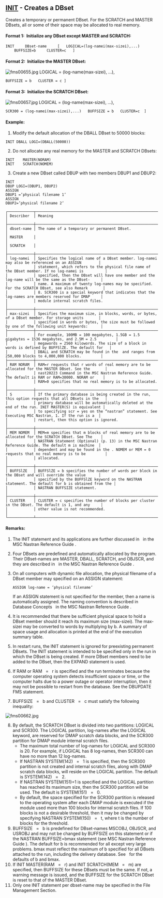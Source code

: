 ## [INIT](https://nexus.hexagon.com/documentationcenter/bundle/MSC_Nastran_2022.4/page/Nastran_Combined_Book/qrg/fms/TOC.INIT.xhtml) - Creates a DBset

Creates a temporary or permanent DBset. For the SCRATCH and MASTER DBsets, all or some of their space may be allocated to real memory.

#### Format 1:  Initialize any DBset except MASTER and SCRATCH:

```nastran
INIT     DBset-name     [   LOGICAL=(log-namei(max-sizei),...)     BUFFSIZE=b     CLUSTER=c   ]
```

#### Format 2:  Initialize the MASTER DBset:

![fms00655.jpg](https://help-be.hexagonmi.com/bundle/MSC_Nastran_2022.4/page/Nastran_Combined_Book/qrg/fms/../../../assets/fms00655.jpg?_LANG=enus)  LOGICAL = (log-name(max-sizei), ...),

```nastran
BUFFSIZE = b   CLUSTER = c ]
```

#### Format 3:  Initialize the SCRATCH DBset:

![fms00657.jpg](https://help-be.hexagonmi.com/bundle/MSC_Nastran_2022.4/page/Nastran_Combined_Book/qrg/fms/../../../assets/fms00657.jpg?_LANG=enus)  LOGICAL = (log-name(max-sizei), ...),

```nastran
SCR300 = (log-namei(max-sizei),...)   BUFFSIZE = b   CLUSTER=c  ]
```

#### Example:

1. Modify the default allocation of the DBALL DBset to 50000 blocks:

```nastran
INIT DBALL LOGI=(DBALL(50000))
```

2. Do not allocate any real memory for the MASTER and SCRATCH DBsets:

```nastran
INIT    MASTER(NORAM)
INIT    SCRATCH(NOMEM)
```

3. Create a new DBset called DBUP with two members DBUP1 and DBUP2:

```nastran
INIT
DBUP LOGI=(DBUP1, DBUP2)
ASSIGN
DBUP1 =’physical filename 1’
ASSIGN
DBUP2=’physical filename 2’
```

```text
┌────────────┬────────────────────────────────────────────────────────────────────────────────────────────────────┐
│ Describer  │ Meaning                                                                                            │
├────────────┼────────────────────────────────────────────────────────────────────────────────────────────────────┤
│ dbset-name │ The name of a temporary or permanent DBset.                                                        │
│ MASTER     │                                                                                                    │
│ SCRATCH    │                                                                                                    │
├────────────┼────────────────────────────────────────────────────────────────────────────────────────────────────┤
│ log-namei  │ Specifies the logical name of a DBset member. log-namei may also be referenced on an ASSIGN        │
│            │ statement, which refers to the physical file name of the DBset member. If no log-namei is          │
│            │ specified, then the DBset will have one member and the log-name will be the same as the DBset-     │
│            │ name. A maximum of twenty log-names may be specified. For the SCRATCH DBset, see also Remark       │
│            │ 8. SCR300 is a special keyword that indicates that the log-names are members reserved for DMAP     │
│            │ module internal scratch files.                                                                     │
├────────────┼────────────────────────────────────────────────────────────────────────────────────────────────────┤
│ max-sizei  │ Specifies the maximum size, in blocks, words, or bytes, of a DBset member. For storage units       │
│            │ specified in words or bytes, the size must be followed by one of the following unit keywords:      │
├────────────┼────────────────────────────────────────────────────────────────────────────────────────────────────┤
│            │ For example, 100MB = 100 megabytes, 1.5GB = 1.5 gigabytes = 1536 megabytes, and 2.5M = 2.5         │
│            │ megawords = 2560 kilowords. The size of a block in words is defined by BUFFSlZE. The default for   │
│            │ DBALL and SCRATCH may be found in the  and ranges from 250,000 blocks to 4,000,000 blocks.         │
├────────────┼────────────────────────────────────────────────────────────────────────────────────────────────────┤
│ RAM NORAM  │ RAM=r requests that r words of real memory are to be allocated for the MASTER DBset. See the       │
│            │ nast20223 Command in the MSC Nastran Reference Guide. The default is RAM or RAM=30000. NORAM or    │
│            │ RAM=0 specifies that no real memory is to be allocated.                                            │
├────────────┼────────────────────────────────────────────────────────────────────────────────────────────────────┤
│ S          │ If the primary database is being created in the run, this option requests that all DBsets in the   │
│            │ primary database will be automatically deleted at the end of the run. INIT MASTER(S) is equivalent │
│            │ to specifying scr = yes on the “nastran” statement. See Executing MSC Nastran, 1. If the run is a  │
│            │ restart, then this option is ignored.                                                              │
├────────────┼────────────────────────────────────────────────────────────────────────────────────────────────────┤
│ MEM NOMEM  │ MEM=m specifies that m blocks of real memory are to be allocated for the SCRATCH DBset. See The    │
│            │ NASTRAN Statement (Optional) (p. 13) in the MSC Nastran Reference Guide. The default m is machine  │
│            │ dependent and may be found in the . NOMEM or MEM = 0 requests that no real memory is to be         │
│            │ allocated.                                                                                         │
├────────────┼────────────────────────────────────────────────────────────────────────────────────────────────────┤
│ BUFFSlZE   │ BUFFSlZE = b specifies the number of words per block in the DBset and will override the value      │
│            │ specified by the BUFFSlZE keyword on the NASTRAN statement. The default for b is obtained from the │
│            │ NASTRAN BUFFSIZE statement.                                                                        │
├────────────┼────────────────────────────────────────────────────────────────────────────────────────────────────┤
│ CLUSTER    │ CLUSTER = c specifies the number of blocks per cluster in the DBset. The default is 1, and any     │
│            │ other value is not recommended.                                                                    │
└────────────┴────────────────────────────────────────────────────────────────────────────────────────────────────┘
```

#### Remarks:

1. The INIT statement and its applications are further discussed in    in the MSC Nastran Reference Guide .
2. Four DBsets are predefined and automatically allocated by the program. Their DBset-names are MASTER, DBALL, SCRATCH, and OBJSCR, and they are described in    in the MSC Nastran Reference Guide .
3. On all computers with dynamic file allocation, the physical filename of a DBset member may specified on an ASSIGN statement:

     ```nastran
     ASSIGN log-name = ’physical filename’
     ```

     If an ASSIGN statement is not specified for the member, then a name is automatically assigned. The naming convention is described in   Database Concepts    in the MSC Nastran Reference Guide .

4. It is recommended that there be sufficient physical space to hold a DBset member should it reach its maximum size (max-sizei). The max-sizei may be converted to words by multiplying by b. A summary of space usage and allocation is printed at the end of the execution summary table.
5. In restart runs, the INIT statement is ignored for preexisting permanent DBsets. The INIT statement is intended to be specified only in the run in which the DBset is being created. If more DBset members need to be added to the DBset, then the EXPAND statement is used.
6. If RAM or RAM   =   r is specified and the run terminates because the computer operating system detects insufficient space or time, or the computer halts due to a power outage or operator interruption, then it may not be possible to restart from the database. See the DBUPDATE FMS statement.
7. BUFFSIZE   =   b and CLUSTER   =   c must satisfy the following inequality:

![fms00662.jpg](https://help-be.hexagonmi.com/bundle/MSC_Nastran_2022.4/page/Nastran_Combined_Book/qrg/fms/../../../assets/fms00662.jpg?_LANG=enus)  

8. By default, the SCRATCH DBset is divided into two partitions: LOGICAL and SCR300. The LOGICAL partition, log-names after the LOGICAL keyword, are reserved for DMAP scratch data blocks, and the SCR300 partition for DMAP module internal scratch files.
     - The maximum total number of log-names for LOGICAL and SCR300 is 20. For example, if LOGICAL has 8 log-names, then SCR300 can have no more than 12 log-names.
     - If NASTRAN SYSTEM(142)   =   1 is specified, then the SCR300 partition is not created and internal scratch files, along with DMAP scratch data blocks, will reside on the LOGICAL partition. The default is SYSTEM(142)   =   2.
     - If NASTRAN SYSTEM(151)=1 is specified and the LOGICAL partition has reached its maximum size, then the SCR300 partition will be used. The default is SYSTEM(151)   =   0.
     - By default, the space specified for the SCR300 partition is released to the operating system after each DMAP module is executed if the module used more than 100 blocks for internal scratch files. If 100 blocks is not a desirable threshold, then it may be changed by specifying NASTRAN SYSTEM(150)   =   t, where t is the number of blocks for the threshold.
9. BUFFSlZE   =   b is predefined for DBset-names MSCOBJ, OBJSCR, and USROBJ and may not be changed by BUFFSIZE on this statement or if the NASTRAN BUFFSlZE=bmax statement (see    MSC Nastran Reference Guide ). The default for b is recommended for all except very large problems. bmax must reflect the maximum of b specified for all DBsets attached to the run, including the delivery database. See    for the defaults of b and bmax.
10. If INIT MASTER(RAM   =   r) and INIT SCRATCH(MEM   =   m) are specified, then BUFFSIZE for these DBsets must be the same. If not, a warning message is issued, and the BUFFSlZE for the SCRATCH DBset is reset to that of the MASTER DBset.
11. Only one INIT statement per dbset-name may be specified in the File Management Section.
